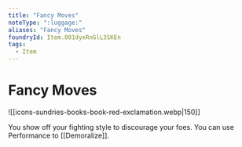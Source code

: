 ```yaml
---
title: "Fancy Moves"
noteType: ":luggage:"
aliases: "Fancy Moves"
foundryId: Item.801dyxRnGlL3SKEn
tags:
  - Item
---
```


# Fancy Moves
![[icons-sundries-books-book-red-exclamation.webp|150]]

You show off your fighting style to discourage your foes. You can use Performance to [[Demoralize]].
